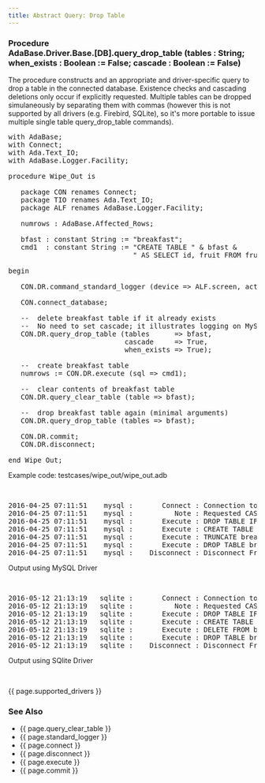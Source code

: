 ```yaml
---
title: Abstract Query: Drop Table
---
```


<div class="leftside">
<h3>Procedure<br/>
AdaBase.Driver.Base.[DB].query_drop_table (tables : String;
when_exists : Boolean := False; cascade : Boolean := False)</h3>
<p>The procedure constructs and an appropriate and driver-specific
query to drop a table in the connected database. Existence checks and
cascading deletions only occur if explicitly requested.  Multiple tables
can be dropped simulaneously by separating them with commas (however this
is not supported by all drivers (e.g. Firebird, SQLite), so it's more
portable to issue multiple single table query_drop_table commands).</p>

<pre class="code">
with AdaBase;
with Connect;
with Ada.Text_IO;
with AdaBase.Logger.Facility;

procedure Wipe_Out is

   package CON renames Connect;
   package TIO renames Ada.Text_IO;
   package ALF renames AdaBase.Logger.Facility;

   numrows : AdaBase.Affected_Rows;

   bfast : constant String := "breakfast";
   cmd1  : constant String := "CREATE TABLE " & bfast &
                              " AS SELECT id, fruit FROM fruits";

begin

   CON.DR.command_standard_logger (device => ALF.screen, action => ALF.attach);

   CON.connect_database;

   --  delete breakfast table if it already exists
   --  No need to set cascade; it illustrates logging on MySQL (only)
   CON.DR.query_drop_table (tables      => bfast,
                            cascade     => True,
                            when_exists => True);

   --  create breakfast table
   numrows := CON.DR.execute (sql => cmd1);

   --  clear contents of breakfast table
   CON.DR.query_clear_table (table => bfast);

   --  drop breakfast table again (minimal arguments)
   CON.DR.query_drop_table (tables => bfast);

   CON.DR.commit;
   CON.DR.disconnect;

end Wipe_Out;
</pre>
<p class="caption">Example code: testcases/wipe_out/wipe_out.adb</p>

<br/>
<pre class="output">
2016-04-25 07:11:51    mysql :       Connect : Connection to adabase_examples database succeeded.
2016-04-25 07:11:51    mysql :          Note : Requested CASCADE has no effect on MySQL
2016-04-25 07:11:51    mysql :       Execute : DROP TABLE IF EXISTS breakfast CASCADE
2016-04-25 07:11:51    mysql :       Execute : CREATE TABLE breakfast AS SELECT id, fruit FROM fruits
2016-04-25 07:11:51    mysql :       Execute : TRUNCATE breakfast
2016-04-25 07:11:51    mysql :       Execute : DROP TABLE breakfast
2016-04-25 07:11:51    mysql :    Disconnect : Disconnect From database
</pre>
<p class="caption">Output using MySQL Driver</p>
<br/>
<pre class="output">
2016-05-12 21:13:19   sqlite :       Connect : Connection to file:///home/marino/adabase.sqlite database succeeded.
2016-05-12 21:13:19   sqlite :          Note : Requested CASCADE has no effect on SQLite
2016-05-12 21:13:19   sqlite :       Execute : DROP TABLE IF EXISTS breakfast
2016-05-12 21:13:19   sqlite :       Execute : CREATE TABLE breakfast AS SELECT id, fruit FROM fruits
2016-05-12 21:13:19   sqlite :       Execute : DELETE FROM breakfast
2016-05-12 21:13:19   sqlite :       Execute : DROP TABLE breakfast
2016-05-12 21:13:19   sqlite :    Disconnect : Disconnect From database
</pre>
<p class="caption">Output using SQlite Driver</p>
<br/>
<p>{{ page.supported_drivers }}</p>
</div>
<div class="sidenav">
  <h3>See Also</h3>
  <ul>
    <li>{{ page.query_clear_table }}</li>
    <li>{{ page.standard_logger }}</li>
    <li>{{ page.connect }}</li>
    <li>{{ page.disconnect }}</li>
    <li>{{ page.execute }}</li>
    <li>{{ page.commit }}</li>
  </ul>
</div>
